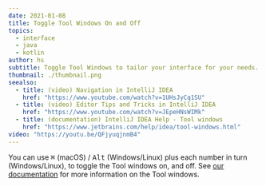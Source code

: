 ```yaml
---
date: 2021-01-08
title: Toggle Tool Windows On and Off
topics:
  - interface
  - java
  - kotlin
author: hs
subtitle: Toggle Tool Windows to tailor your interface for your needs.
thumbnail: ./thumbnail.png
seealso:
  - title: (video) Navigation in IntelliJ IDEA
    href: "https://www.youtube.com/watch?v=1UHsJyCq1SU"
  - title: (video) Editor Tips and Tricks in IntelliJ IDEA
    href: "https://www.youtube.com/watch?v=JEpeHNsWIMk"
  - title: (documentation) IntelliJ IDEA Help - Tool windows
    href: "https://www.jetbrains.com/help/idea/tool-windows.html"
video: "https://youtu.be/QFjyuqjnmB4"
---
```


You can use <kbd>⌘</kbd> (macOS) / <kbd>Alt</kbd> (Windows/Linux) plus each number in turn (Windows/Linux), to toggle the Tool windows on, and off. See [our documentation](https://www.jetbrains.com/help/idea/tool-windows.html) for more information on the Tool windows.
